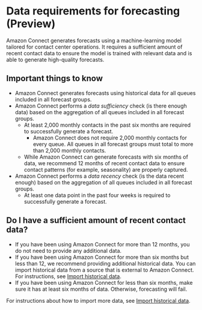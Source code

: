 # Data requirements for forecasting \(Preview\)<a name="data-requirements-for-forecasting"></a>

Amazon Connect generates forecasts using a machine\-learning model tailored for contact center operations\. It requires a sufficient amount of recent contact data to ensure the model is trained with relevant data and is able to generate high\-quality forecasts\.

## Important things to know<a name="important-things-to-know-data-requirements"></a>
+ Amazon Connect generates forecasts using historical data for all queues included in all forecast groups\.
+ Amazon Connect performs a *data sufficiency* check \(is there enough data\) based on the aggregation of all queues included in all forecast groups\.
  + At least 2,000 monthly contacts in the past six months are required to successfully generate a forecast\.
    + Amazon Connect does not require 2,000 monthly contacts for every queue\. All queues in all forecast groups must total to more than 2,000 monthly contacts\.
  + While Amazon Connect can generate forecasts with six months of data, we recommend 12 months of recent contact data to ensure contact patterns \(for example, seasonality\) are properly captured\.
+ Amazon Connect performs a *data recency* check \(is the data recent enough\) based on the aggregation of all queues included in all forecast groups\.
  + At least one data point in the past four weeks is required to successfully generate a forecast\.

## Do I have a sufficient amount of recent contact data?<a name="provide-sufficient-data-for-forecasting"></a>
+ If you have been using Amazon Connect for more than 12 months, you do not need to provide any additional data\.
+ If you have been using Amazon Connect for more than six months but less than 12, we recommend providing additional historical data\. You can import historical data from a source that is external to Amazon Connect\. For instructions, see [Import historical data](import-data-for-forecasting.md)\. 
+ If you have been using Amazon Connect for less than six months, make sure it has at least six months of data\. Otherwise, forecasting will fail\. 

For instructions about how to import more data, see [Import historical data](import-data-for-forecasting.md)\.